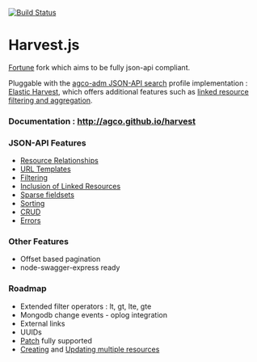 [![Build Status](https://travis-ci.org/agco/harvest.svg?branch=develop)](https://travis-ci.org/agco-adm/harvest)
# Harvest.js 

[Fortune](https://travis-ci.org/daliwali/fortune) fork which aims to be fully json-api compliant.

Pluggable with the [agco-adm JSON-API search](https://github.com/agco-adm/json-api-search-profile) profile implementation : [Elastic Harvest](https://github.com/agco-adm/elastic-harvest), which offers additional features such as [linked resource filtering and aggregation](https://github.com/agco-adm/json-api-search-profile/blob/master/public/profile.md).   

### Documentation : http://agco.github.io/harvest
### JSON-API Features 

- [Resource Relationships](http://jsonapi.org/format/#document-structure-resource-relationships) 
- [URL Templates](http://jsonapi.org/format/#document-structure-url-templates)
- [Filtering](http://jsonapi.org/format/#fetching-filtering)
- [Inclusion of Linked Resources](http://jsonapi.org/format/#fetching-includes)
- [Sparse fieldsets](http://jsonapi.org/format/#fetching-sparse-fieldsets)
- [Sorting](http://jsonapi.org/format/#fetching-sorting)
- [CRUD](http://jsonapi.org/format/#crud)
- [Errors](http://jsonapi.org/format/#errors)

### Other Features 

- Offset based pagination
- node-swagger-express ready

### Roadmap

- Extended filter operators : lt, gt, lte, gte
- Mongodb change events - oplog integration 
- External links
- UUIDs 
- [Patch](http://jsonapi.org/format/#patch) fully supported
- [Creating](http://jsonapi.org/format/#crud-creating-multiple-resources) and [Updating multiple resources](http://jsonapi.org/format/#crud-updating-multiple-resources)

